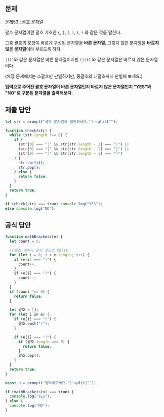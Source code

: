 ## 문제

[문제53 : 괄호 문자열](https://www.notion.so/53-8776d8e89b91496cb7a3bfa09a84fe49)

괄호 문자열이란 괄호 기호인 `{`, `}`, `[`, `]`, `(`, `)` 와 같은 것을 말한다.

그중 괄호의 모양이 바르게 구성된 문자열을 **바른 문자열**, 그렇지 않은 문자열을 **바르지 않은 문자열**이라 부르도록 하자.

`(())`와 같은 문자열은 바른 문자열이지만 `()())` 와 같은 문자열은 바르지 않은 문자열이다.

(해당 문제에서는 소괄호만 판별하지만, 중괄호와 대괄호까지 판별해 보세요.)

**입력으로 주어진 괄호 문자열이 바른 문자열인지 바르지 않은 문자열인지 "YES"와 "NO"로 구분된 문자열을 출력해보자.**

## 제출 답안

```jsx
let str = prompt("괄호 문자열을 입력하세요.").split("");

function check(str) {
  while (str.length !== 0) {
    if (
      (str[0] === "(" && str[str.length - 1] === ")") ||
      (str[0] === "{" && str[str.length - 1] === "}") ||
      (str[0] === "[" && str[str.length - 1] === "]")
    ) {
      str.shift();
      str.pop();
    } else {
      return false;
    }
  }
  return true;
}

if (check(str) === true) console.log("YES");
else console.log("NO");
```

## 공식 답안

```jsx
function mathBrackets(e) {
  let count = 0;

  //괄호 개수가 같지 않으면 false
  for (let i = 0; i < e.length; i++) {
    if (e[i] === "(") {
      count++;
    }
    if (e[i] === ")") {
      count--;
    }
  }
  if (count !== 0) {
    return false;
  }

  let 괄호 = [];
  for (let i in e) {
    if (e[i] === "(") {
      괄호.push("(");
    }

    if (e[i] === ")") {
      if (괄호.length === 0) {
        return false;
      }
      괄호.pop();
    }
  }
  return true;
}

const n = prompt("입력해주세요.").split("");

if (mathBrackets(n) === true) {
  console.log("YES");
} else {
  console.log("NO");
}
```
